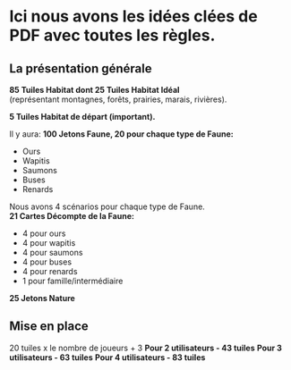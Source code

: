 # Ici nous avons les idées clées de PDF avec toutes les règles.

## La présentation générale

**85 Tuiles Habitat dont 25 Tuiles Habitat Idéal**  
(représentant montagnes, forêts, prairies, marais, rivières).  

**5 Tuiles Habitat de départ (important).**  

Il y aura: **100 Jetons Faune, 20 pour chaque type de Faune:**  
- Ours
- Wapitis
- Saumons
- Buses
- Renards


Nous avons 4 scénarios pour chaque type de Faune.  
**21 Cartes Décompte de la Faune:**
- 4 pour ours
- 4 pour wapitis
- 4 pour saumons
- 4 pour buses
- 4 pour renards
- 1 pour famille/intermédiaire

**25 Jetons Nature**

## Mise en place

20 tuiles x le nombre de joueurs + 3
**Pour 2 utilisateurs - 43 tuiles**
**Pour 3 utilisateurs - 63 tuiles**
**Pour 4 utilisateurs - 83 tuiles**


